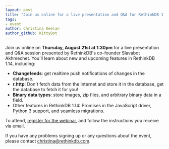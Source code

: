 ```yaml
---
layout: post
title: "Join us online for a live presentation and Q&A for RethinkDB 1.14"
tags:
- event
author: Christina Keelan
author_github: KittyBot
---
```


Join us online on **Thursday, August 21st at 1:30pm** for a live presentation
and Q&A session presented by RethinkDB's co-founder Slavabot Akhmechet. You'll
learn about new and upcoming features in RethinkDB 1.14, including:

* __Changefeeds__: get realtime push notifications of changes in the database.
* __r.http__: Don't fetch data from the internet and store it in the database,
  get the database to fetch it for you!
* __Binary data types__: store images, zip files, and arbitrary binary data in
  a field.
* Other features in RethinkDB 1.14: Promises in the JavaScript driver, Python 3
  support, and seamless migrations.

To attend, [register for the webinar][], and follow the instructions you
receive via email.
<!--more-->

[register for the webinar]: https://attendee.gotowebinar.com/register/4543556240365418498

If you have any problems signing up or any questions about the event, please
contact [christina@rethinkdb.com][].

[christina@rethinkdb.com]: mailto:christina@rethinkdb.com
